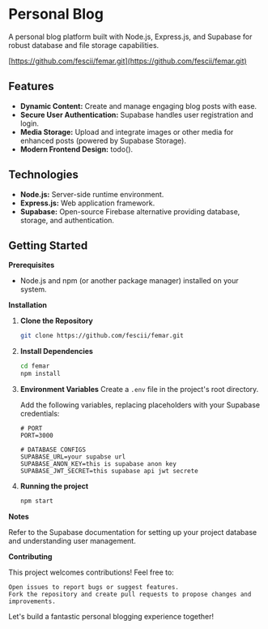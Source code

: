 # Personal Blog

A personal blog platform built with Node.js, Express.js, and Supabase for robust database and file storage capabilities.

[https://github.com/fescii/femar.git](https://github.com/fescii/femar.git)

## Features

* **Dynamic Content:** Create and manage engaging blog posts with ease.
* **Secure User Authentication:** Supabase handles user registration and login.
* **Media Storage:** Upload and integrate images or other media for enhanced posts (powered by Supabase Storage).
* **Modern Frontend Design:**  todo().

## Technologies

* **Node.js:** Server-side runtime environment.
* **Express.js:**  Web application framework.
* **Supabase:** Open-source Firebase alternative providing database, storage, and authentication.

## Getting Started

**Prerequisites**

* Node.js and npm (or another package manager) installed on your system.

**Installation**

1. **Clone the Repository**

   ```bash
   git clone https://github.com/fescii/femar.git

2. **Install Dependencies**

   ```bash
   cd femar
   npm install

3. **Environment Variables**
   Create a ```.env``` file in the project's root directory.

   Add the following variables, replacing placeholders with your Supabase credentials:

   ```
   # PORT
   PORT=3000

   # DATABASE CONFIGS
   SUPABASE_URL=your supabse url
   SUPABASE_ANON_KEY=this is supabase anon key
   SUPABASE_JWT_SECRET=this supabase api jwt secrete

4. **Running the project**
    ```bash
    npm start

**Notes**

  Refer to the Supabase documentation for setting up your project database and understanding user management.

**Contributing**

This project welcomes contributions! Feel free to:

    Open issues to report bugs or suggest features.
    Fork the repository and create pull requests to propose changes and improvements.

Let's build a fantastic personal blogging experience together!
  
